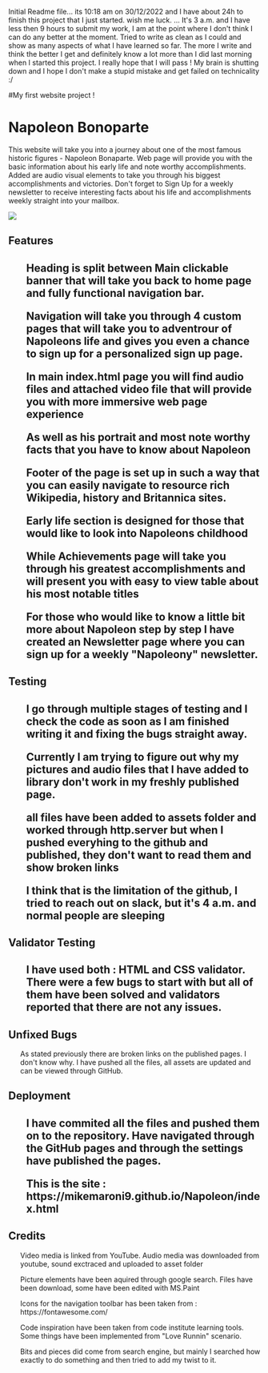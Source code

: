 Initial Readme file... its 10:18 am on 30/12/2022 and I have about 24h to finish this project that I just started. wish me luck.
...
It's 3 a.m. and I have less then 9 hours to submit my work, I am at the point where I don't think I can do any better at the moment. Tried to write as clean as I could and show as many aspects of what I have learned so far. The more I write and think the better I get and definitely know a lot more than I did last morning when I started this project. I really hope that I will pass ! My brain is shutting down and I hope I don't make a stupid mistake and get failed on technicality :/

#My first website project ! 

<h1>Napoleon Bonoparte</h1>

<p>This website will take you into a journey about one of the most famous historic figures - Napoleon Bonaparte. Web page will provide you with the basic information about his early life and note worthy accomplishments. 
Added are audio visual elements to take you through his biggest accomplishments and victories. Don't forget to Sign Up for a weekly newsletter to receive interesting facts about his life and accomplishments weekly straight into your mailbox.</p>

<img src="https://serving.photos.photobox.com/422816535c9a54977a8d2e8b79940ce86e9953609f16417bbd691e331e18d631fc7497a8.jpg">

<h2>Features<h2>
    <ul>Heading is split between Main clickable banner that will take you back to home page and fully functional navigation bar.</ul>
    <ul>Navigation will take you through 4 custom pages that will take you to adventrour of Napoleons life and gives you even a chance to sign up for a personalized sign up page.</ul>
    <ul>In main index.html page you will find audio files and attached video file that will provide you with more immersive web page experience</ul>
    <ul>As well as his portrait and most note worthy facts that you have to know about Napoleon</ul>
    <ul>Footer of the page is set up in such a way that you can easily navigate to resource rich Wikipedia, history and Britannica sites.</ul>
    <ul>Early life section is designed for those that would like to look into Napoleons childhood</ul>
    <ul>While Achievements page will take you through his greatest accomplishments and will present you with easy to view table about his most notable titles</ul>
    <ul>For those who would like to know a little bit more about Napoleon step by step I have created an Newsletter page where you can sign up for a weekly "Napoleony" newsletter.</ul>

<h2>Testing<h2>
    <ul>I go through multiple stages of testing and I check the code as soon as I am finished writing it and fixing the bugs straight away.</ul>
    <ul>Currently I am trying to figure out why my pictures and audio files that I have added to library don't work in my freshly published page.</ul>
    <ul>all files have been added to assets folder and worked through http.server but when I pushed everyhing to the github and published, they don't want to read them and show broken links</ul>
    <ul>I think that is the limitation of the github, I tried to reach out on slack, but it's 4 a.m. and normal people are sleeping</ul>

<h2>Validator Testing<h2>
    <ul>I have used both : HTML and CSS validator. There were a few bugs to start with but all of them have been solved and validators reported that there are not any issues.</ul>

<h2>Unfixed Bugs</h2>
    <ul>As stated previously there are broken links on the published pages. I don't know why. I have pushed all the files, all assets are updated and can be viewed through GitHub.</ul>

<h2>Deployment<h2>
    <ul>I have commited all the files and pushed them on to the repository. Have navigated through the GitHub pages and through the settings have published the pages.</ul>
    <ul>This is the site : https://mikemaroni9.github.io/Napoleon/index.html </ul>

<h2>Credits</h2>
    <ul>Video media is linked from YouTube. Audio media was downloaded from youtube, sound exctraced and uploaded to asset folder</ul>
    <ul>Picture elements have been aquired through google search. Files have been download, some have been edited with MS.Paint</ul>
    <ul>Icons for the navigation toolbar has been taken from : https://fontawesome.com/ </ul>
    <ul>Code inspiration have been taken from code institute learning tools. Some things have been implemented from "Love Runnin" scenario.</ul>
    <ul>Bits and pieces did come from search engine, but mainly I searched how exactly to do something and then tried to add my twist to it. </ul>
    


